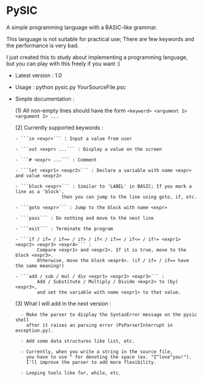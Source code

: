 # PySIC
A simple programming language with a BASIC-like grammar.

This language is not suitable for practical use; There are few keywords and the performance is very bad.

I just created this to study about implementing a programming language, but you can play with this freely if you want :)

- Latest version : 1.0

- Usage : python pysic.py YourSourceFile.psc

- Simple documentation :

  (1) All non-empty lines should have the form ```<keyword> <argument 1> <argument 2> ...```

  (2) Currently supported keywords :
  
      - ```in <expr>``` : Input a value from user
      
      - ```out <expr> ...``` : Display a value on the screen
      
      - ```# <expr> ...``` : Comment
      
      - ```let <expr1> <expr2>``` : Declare a variable with name <expr> and value <expr2>
      
      - ```block <expr>``` : Similar to 'LABEL' in BASIC; If you mark a line as a 'block',
                       then you can jump to the line using goto, if, etc.
      
      - ```goto <expr>``` : Jump to the block with name <expr>
      
      - ```pass``` : Do nothing and move to the next line
      
      - ```exit``` : Terminate the program
      
      - ```if / if= / if== / if> / if< / if>= / if<= / if!= <expr1> <expr2> <expr3> <expr4>``` :
              Compare <expr1> and <expr2>. If it is true, move to the block <expr3>.
              Otherwise, move the block <expr4>. (if / if= / if== have the same meaning!)
      
      - ```add / sub / mul / div <expr1> <expr2> <expr3>``` :
              Add / Substitute / Multiply / Divide <expr2> to (by) <expr3>, 
              and set the variable with name <expr1> to that value.


    (3) What I will add in the next version :
        
        - Make the parser to display the SyntaxError message on the pysic shell
          after it raises an parsing error (PsParserInterrupt in exception.py).
        
        - Add some data structures like list, etc.
        
        - Currently, when you write a string in the source file,
          you have to use ^ for denoting the space (ex. "I^love^you!").
          I'll improve the parser to add more flexibility.
          
        - Looping tools like for, while, etc.
